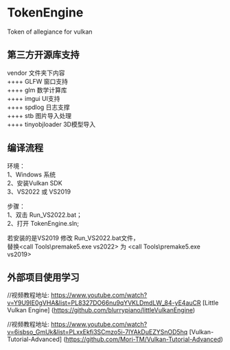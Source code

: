 # TokenEngine
Token of allegiance for vulkan

## 第三方开源库支持
vendor 文件夹下内容<br>
++++ GLFW               窗口支持<br>
++++ glm                数学计算库<br>
++++ imgui              UI支持<br>
++++ spdlog             日志支撑<br>
++++ stb                图片导入处理<br>
++++ tinyobjloader      3D模型导入<br>


## 编译流程
环境：<br>
1、Windows 系统<br>
2、安装Vulkan SDK<br>
3、VS2022 或  VS2019<br>

步骤：<br>
1、双击 Run_VS2022.bat；<br>
2、打开 TokenEngine.sln;<br>

若安装的是VS2019 修改 Run_VS2022.bat文件，<br>
替换<call Tools\premake5.exe vs2022> 为 <call Tools\premake5.exe vs2019><br>


##  外部项目使用学习

//视频教程地址: https://www.youtube.com/watch?v=Y9U9IE0gVHA&list=PL8327DO66nu9qYVKLDmdLW_84-yE4auCR
[Little Vulkan Engine]  (https://github.com/blurrypiano/littleVulkanEngine)

//视频教程地址: https://www.youtube.com/watch?v=6isbso_GmUk&list=PLxxEkfi3SCmzo5i-7lYAkDuEZYSnOD5hq
[Vulkan-Tutorial-Advanced] (https://github.com/Mori-TM/Vulkan-Tutorial-Advanced)
